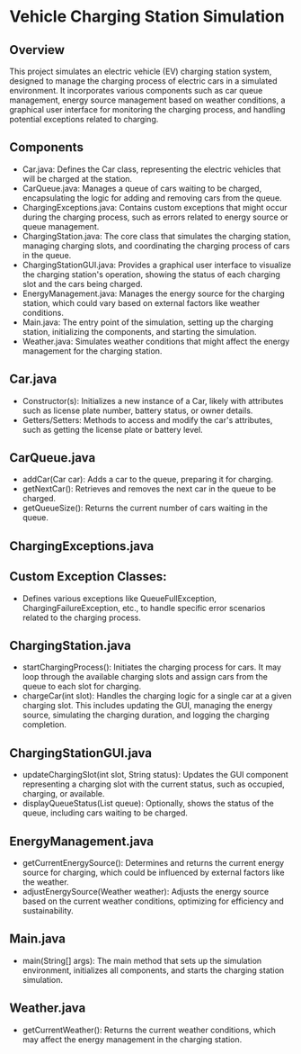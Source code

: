 # Vehicle Charging Station Simulation
## Overview
This project simulates an electric vehicle (EV) charging station system, designed to manage the charging process of electric cars in a simulated environment. It incorporates various components such as car queue management, energy source management based on weather conditions, a graphical user interface for monitoring the charging process, and handling potential exceptions related to charging.

## Components
- Car.java: Defines the Car class, representing the electric vehicles that will be charged at the station.
- CarQueue.java: Manages a queue of cars waiting to be charged, encapsulating the logic for adding and removing cars from the queue.
- ChargingExceptions.java: Contains custom exceptions that might occur during the charging process, such as errors related to energy source or queue management.
- ChargingStation.java: The core class that simulates the charging station, managing charging slots, and coordinating the charging process of cars in the queue.
- ChargingStationGUI.java: Provides a graphical user interface to visualize the charging station's operation, showing the status of each charging slot and the cars being charged.
- EnergyManagement.java: Manages the energy source for the charging station, which could vary based on external factors like weather conditions.
- Main.java: The entry point of the simulation, setting up the charging station, initializing the components, and starting the simulation.
- Weather.java: Simulates weather conditions that might affect the energy management for the charging station.


## Car.java
- Constructor(s): Initializes a new instance of a Car, likely with attributes such as license plate number, battery status, or owner details.
- Getters/Setters: Methods to access and modify the car's attributes, such as getting the license plate or battery level.
## CarQueue.java
- addCar(Car car): Adds a car to the queue, preparing it for charging.
- getNextCar(): Retrieves and removes the next car in the queue to be charged.
- getQueueSize(): Returns the current number of cars waiting in the queue.
## ChargingExceptions.java
## Custom Exception Classes: 
- Defines various exceptions like QueueFullException, ChargingFailureException, etc., to handle specific error scenarios related to the charging process.
## ChargingStation.java
- startChargingProcess(): Initiates the charging process for cars. It may loop through the available charging slots and assign cars from the queue to each slot for charging.
- chargeCar(int slot): Handles the charging logic for a single car at a given charging slot. This includes updating the GUI, managing the energy source, simulating the charging duration, and logging the charging completion.
## ChargingStationGUI.java
- updateChargingSlot(int slot, String status): Updates the GUI component representing a charging slot with the current status, such as occupied, charging, or available.
- displayQueueStatus(List<Car> queue): Optionally, shows the status of the queue, including cars waiting to be charged.
## EnergyManagement.java
- getCurrentEnergySource(): Determines and returns the current energy source for charging, which could be influenced by external factors like the weather.
- adjustEnergySource(Weather weather): Adjusts the energy source based on the current weather conditions, optimizing for efficiency and sustainability.
## Main.java
- main(String[] args): The main method that sets up the simulation environment, initializes all components, and starts the charging station simulation.
## Weather.java
- getCurrentWeather(): Returns the current weather conditions, which may affect the energy management in the charging station.
